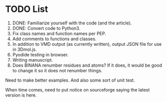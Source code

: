TODO List
=========

1. DONE: Familiarize yourself with the code (and the article).
2. DONE: Convert code to Python3.
3. Fix class names and function names per PEP.
4. Add comments to functions and classes.
5. In addition to VMD output (as currently written), output JSON file for use
   in 3Dmol.js.
6. Pyodide testing in browser.
7. Writing manuscript.
8. Does BINANA renumber residues and atoms? If it does, it would be good to
   change it so it does not renumber things.

Need to make better examples. And also some sort of unit test.

When time comes, need to put notice on sourceforge saying the latest version is here.

